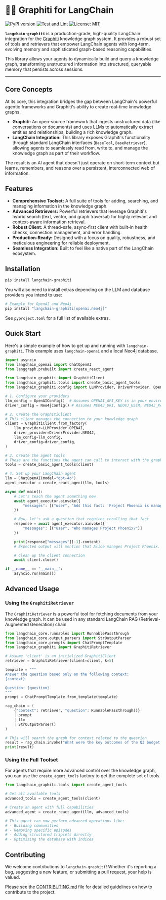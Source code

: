 # 🦜🔗 Graphiti for LangChain

[![PyPI version](https://badge.fury.io/py/langchain-graphiti.svg)](https://badge.fury.io/py/langchain-graphiti)
[![Test and Lint](https://github.com/dev-mirzabicer/langchain_graphiti/actions/workflows/test.yml/badge.svg)](https://github.com/dev-mirzabicer/langchain_graphiti/actions/workflows/test.yml)
[![License: MIT](https://img.shields.io/badge/License-MIT-yellow.svg)](https://opensource.org/licenses/MIT)

**`langchain-graphiti`** is a production-grade, high-quality LangChain integration for the [Graphiti](https://github.com/getzep/graphiti) knowledge graph system. It provides a robust set of tools and retrievers that empower LangChain agents with long-term, evolving memory and sophisticated graph-based reasoning capabilities.

This library allows your agents to dynamically build and query a knowledge graph, transforming unstructured information into structured, queryable memory that persists across sessions.

---

## Core Concepts

At its core, this integration bridges the gap between LangChain's powerful agentic frameworks and Graphiti's ability to create real-time knowledge graphs.

-   **Graphiti:** An open-source framework that ingests unstructured data (like conversations or documents) and uses LLMs to automatically extract entities and relationships, building a rich knowledge graph.
-   **LangChain Integration:** This library exposes Graphiti's functionality through standard LangChain interfaces (`BaseTool`, `BaseRetriever`), allowing agents to seamlessly read from, write to, and manage the knowledge graph as part of their workflow.

The result is an AI agent that doesn't just operate on short-term context but learns, remembers, and reasons over a persistent, interconnected web of information.

## Features

-   **Comprehensive Toolset:** A full suite of tools for adding, searching, and managing information in the knowledge graph.
-   **Advanced Retrievers:** Powerful retrievers that leverage Graphiti's hybrid search (text, vector, and graph traversal) for highly relevant and context-aware information retrieval.
-   **Robust Client:** A thread-safe, async-first client with built-in health checks, connection management, and error handling.
-   **Production-Ready:** Designed with a focus on quality, robustness, and meticulous engineering for reliable deployment.
-   **Seamless Integration:** Built to feel like a native part of the LangChain ecosystem.

## Installation

```bash
pip install langchain-graphiti
```

You will also need to install extras depending on the LLM and database providers you intend to use:

```bash
# Example for OpenAI and Neo4j
pip install "langchain-graphiti[openai,neo4j]"
```

See `pyproject.toml` for a full list of available extras.

## Quick Start

Here's a simple example of how to get up and running with `langchain-graphiti`. This example uses `langchain-openai` and a local Neo4j database.

```python
import asyncio
from langchain_openai import ChatOpenAI
from langgraph.prebuilt import create_react_agent

from langchain_graphiti import GraphitiClient
from langchain_graphiti.tools import create_basic_agent_tools
from langchain_graphiti.config import LLMProvider, DriverProvider, OpenAIConfig, Neo4jConfig

# 1. Configure your providers
llm_config = OpenAIConfig()  # Assumes OPENAI_API_KEY is in your environment
driver_config = Neo4jConfig() # Assumes NEO4J_URI, NEO4J_USER, NEO4J_PASSWORD are set

# 2. Create the GraphitiClient
# This client manages the connection to your knowledge graph
client = GraphitiClient.from_factory(
    llm_provider=LLMProvider.OPENAI,
    driver_provider=DriverProvider.NEO4J,
    llm_config=llm_config,
    driver_config=driver_config,
)

# 3. Create the agent tools
# These are the functions the agent can call to interact with the graph
tools = create_basic_agent_tools(client)

# 4. Set up your LangChain agent
llm = ChatOpenAI(model="gpt-4o")
agent_executor = create_react_agent(llm, tools)

async def main():
    # Let's teach the agent something new
    await agent_executor.ainvoke({
        "messages": [("user", "Add this fact: 'Project Phoenix is managed by Alice.'")]
    })

    # Now, let's ask a question that requires recalling that fact
    response = await agent_executor.ainvoke({
        "messages": [("user", "Who manages Project Phoenix?")]
    })

    print(response["messages"][-1].content)
    # Expected output will mention that Alice manages Project Phoenix.

    # Clean up the client connection
    await client.close()

if __name__ == "__main__":
    asyncio.run(main())
```

## Advanced Usage

### Using the `GraphitiRetriever`

The `GraphitiRetriever` is a powerful tool for fetching documents from your knowledge graph. It can be used in any standard LangChain RAG (Retrieval-Augmented Generation) chain.

```python
from langchain_core.runnables import RunnablePassthrough
from langchain_core.output_parsers import StrOutputParser
from langchain_core.prompts import ChatPromptTemplate
from langchain_graphiti import GraphitiRetriever

# Assume 'client' is an initialized GraphitiClient
retriever = GraphitiRetriever(client=client, k=5)

template = """
Answer the question based only on the following context:
{context}

Question: {question}
"""
prompt = ChatPromptTemplate.from_template(template)

rag_chain = (
    {"context": retriever, "question": RunnablePassthrough()}
    | prompt
    | llm
    | StrOutputParser()
)

# This will search the graph for context related to the question
result = rag_chain.invoke("What were the key outcomes of the Q3 budget meeting?")
print(result)
```

### Using the Full Toolset

For agents that require more advanced control over the knowledge graph, you can use the `create_agent_tools` factory to get the complete set of tools.

```python
from langchain_graphiti.tools import create_agent_tools

# Get all available tools
advanced_tools = create_agent_tools(client)

# Create an agent with full capabilities
advanced_agent = create_react_agent(llm, advanced_tools)

# This agent can now perform advanced operations like:
# - Building communities
# - Removing specific episodes
# - Adding structured triplets directly
# - Optimizing the database with indices
```

## Contributing

We welcome contributions to `langchain-graphiti`! Whether it's reporting a bug, suggesting a new feature, or submitting a pull request, your help is valued.

Please see the [CONTRIBUTING.md](CONTRIBUTING.md) file for detailed guidelines on how to contribute to the project.